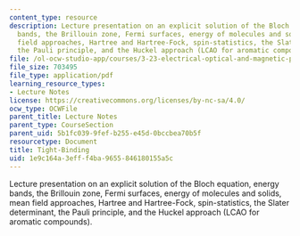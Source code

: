 ```yaml
---
content_type: resource
description: Lecture presentation on an explicit solution of the Bloch equation, energy
  bands, the Brillouin zone, Fermi surfaces, energy of molecules and solids, mean
  field approaches, Hartree and Hartree-Fock, spin-statistics, the Slater determinant,
  the Pauli principle, and the Huckel approach (LCAO for aromatic compounds).
file: /ol-ocw-studio-app/courses/3-23-electrical-optical-and-magnetic-properties-of-materials-fall-2007/1e9c164a3efff4ba9655846180155a5c_clean10.pdf
file_size: 703495
file_type: application/pdf
learning_resource_types:
- Lecture Notes
license: https://creativecommons.org/licenses/by-nc-sa/4.0/
ocw_type: OCWFile
parent_title: Lecture Notes
parent_type: CourseSection
parent_uid: 5b1fc039-9fef-b255-e45d-0bccbea70b5f
resourcetype: Document
title: Tight-Binding
uid: 1e9c164a-3eff-f4ba-9655-846180155a5c
---
```

Lecture presentation on an explicit solution of the Bloch equation, energy bands, the Brillouin zone, Fermi surfaces, energy of molecules and solids, mean field approaches, Hartree and Hartree-Fock, spin-statistics, the Slater determinant, the Pauli principle, and the Huckel approach (LCAO for aromatic compounds).